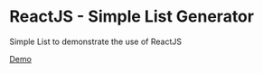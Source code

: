 # ReactJS - Simple List Generator
Simple List to demonstrate the use of ReactJS

<a href='http://goo.gl/3BahiG' target="_blank">Demo</a>
